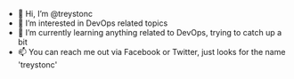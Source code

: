 - 👋 Hi, I’m @treystonc
- 👀 I’m interested in DevOps related topics
- 🌱 I’m currently learning anything related to DevOps, trying to catch up a bit
- 📫 You can reach me out via Facebook or Twitter, just looks for the name 'treystonc'

<!---
treystonc/treystonc is a ✨ special ✨ repository because its `README.md` (this file) appears on your GitHub profile.
You can click the Preview link to take a look at your changes.
--->
